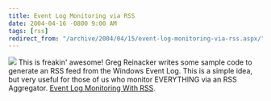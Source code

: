 ```yaml
---
title: Event Log Monitoring via RSS
date: 2004-04-16 -0800 9:00 AM
tags: [rss]
redirect_from: "/archive/2004/04/15/event-log-monitoring-via-rss.aspx/"
---
```


![](/images/newsgatorscreenshot.JPG) This is freakin' awesome! Greg
Reinacker writes some sample code to generate an RSS feed from the
Windows Event Log. This is a simple idea, but very useful for those of
us who monitor EVERYTHING via an RSS Aggregator. [Event Log Monitoring
With
RSS](http://www.rassoc.com/gregr/weblog/archive.aspx?post=570 "Event Log Monitoring With RSS").


